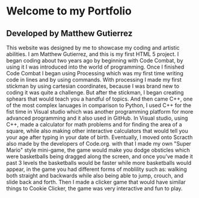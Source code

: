 # Welcome to my Portfolio
## Developed by Matthew Gutierrez
This website was designed by me to showcase my coding and artistic abilities.
   I am Matthew Gutierrez, and this is my first HTML 5 project. I began coding about two years ago by beginning with Code Combat, by using it I was introduced into the world of programming.
Once I finished Code Combat I began using Processing which was my first time writing code in lines and by using commands. 
With processing I made my first stickman by using cartesian coordinates, because I was brand new to coding it was quite a challenge.
But after the stickman, I began creating sphears that would teach you a handful of topics.
And then came C++, one of the most complex lanuages in comparison to Python, I used C++ for the fist time in Visual studio which was another programming platform for more advanced programming and it 
also used in GitHub. In Visual studio, using C++, made a calculator for math problems and for finding the area of a square, while also making other interactive calculators that would tell you your age
after typing in your date of birth. Eventually, I moved onto Scracth also made by the developers of Code.org. with that I made my own "Super Mario" style mini-game, the game would make you dodge obsticles
which were basketballs being dragged along the screen, and once you've made it past 3 levels the basketballs would be faster while more basketballs would appear, in the game you had different forms of moblility such as:
walking both straight and backwards while also being able to jump, crouch, and slide back and forth.
Then I made a clicker game that would have similar things to Cookie Clicker, the game was very interactive and fun to play. 
